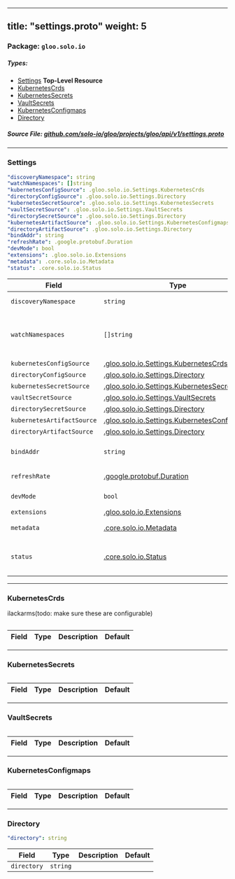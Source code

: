 
---
title: "settings.proto"
weight: 5
---

<!-- Code generated by solo-kit. DO NOT EDIT. -->


### Package: `gloo.solo.io` 
##### Types:


- [Settings](#Settings) **Top-Level Resource**
- [KubernetesCrds](#KubernetesCrds)
- [KubernetesSecrets](#KubernetesSecrets)
- [VaultSecrets](#VaultSecrets)
- [KubernetesConfigmaps](#KubernetesConfigmaps)
- [Directory](#Directory)
  



##### Source File: [github.com/solo-io/gloo/projects/gloo/api/v1/settings.proto](https://github.com/solo-io/gloo/blob/master/projects/gloo/api/v1/settings.proto)





---
### <a name="Settings">Settings</a>

 


```yaml
"discoveryNamespace": string
"watchNamespaces": []string
"kubernetesConfigSource": .gloo.solo.io.Settings.KubernetesCrds
"directoryConfigSource": .gloo.solo.io.Settings.Directory
"kubernetesSecretSource": .gloo.solo.io.Settings.KubernetesSecrets
"vaultSecretSource": .gloo.solo.io.Settings.VaultSecrets
"directorySecretSource": .gloo.solo.io.Settings.Directory
"kubernetesArtifactSource": .gloo.solo.io.Settings.KubernetesConfigmaps
"directoryArtifactSource": .gloo.solo.io.Settings.Directory
"bindAddr": string
"refreshRate": .google.protobuf.Duration
"devMode": bool
"extensions": .gloo.solo.io.Extensions
"metadata": .core.solo.io.Metadata
"status": .core.solo.io.Status

```

| Field | Type | Description | Default |
| ----- | ---- | ----------- |----------- | 
| `discoveryNamespace` | `string` | namespace to write discovered data |  |
| `watchNamespaces` | `[]string` | namespaces to watch for user config as well as services TODO(ilackarms): split out watch_namespaces and service_discovery_namespaces... |  |
| `kubernetesConfigSource` | [.gloo.solo.io.Settings.KubernetesCrds](../settings.proto.sk#KubernetesCrds) |  |  |
| `directoryConfigSource` | [.gloo.solo.io.Settings.Directory](../settings.proto.sk#Directory) |  |  |
| `kubernetesSecretSource` | [.gloo.solo.io.Settings.KubernetesSecrets](../settings.proto.sk#KubernetesSecrets) |  |  |
| `vaultSecretSource` | [.gloo.solo.io.Settings.VaultSecrets](../settings.proto.sk#VaultSecrets) |  |  |
| `directorySecretSource` | [.gloo.solo.io.Settings.Directory](../settings.proto.sk#Directory) |  |  |
| `kubernetesArtifactSource` | [.gloo.solo.io.Settings.KubernetesConfigmaps](../settings.proto.sk#KubernetesConfigmaps) |  |  |
| `directoryArtifactSource` | [.gloo.solo.io.Settings.Directory](../settings.proto.sk#Directory) |  |  |
| `bindAddr` | `string` | where the gloo xds server should bind (should not need configuration by user) |  |
| `refreshRate` | [.google.protobuf.Duration](https://developers.google.com/protocol-buffers/docs/reference/csharp/class/google/protobuf/well-known-types/duration) | how frequently to resync watches, etc |  |
| `devMode` | `bool` | enable serving debug data on port 9090 |  |
| `extensions` | [.gloo.solo.io.Extensions](../extensions.proto.sk#Extensions) | Settings for extensions |  |
| `metadata` | [.core.solo.io.Metadata](../../../../../../solo-kit/api/v1/metadata.proto.sk#Metadata) | Metadata contains the object metadata for this resource |  |
| `status` | [.core.solo.io.Status](../../../../../../solo-kit/api/v1/status.proto.sk#Status) | Status indicates the validation status of this resource. Status is read-only by clients, and set by gloo during validation |  |




---
### <a name="KubernetesCrds">KubernetesCrds</a>

 
ilackarms(todo: make sure these are configurable)

```yaml

```

| Field | Type | Description | Default |
| ----- | ---- | ----------- |----------- | 




---
### <a name="KubernetesSecrets">KubernetesSecrets</a>



```yaml

```

| Field | Type | Description | Default |
| ----- | ---- | ----------- |----------- | 




---
### <a name="VaultSecrets">VaultSecrets</a>



```yaml

```

| Field | Type | Description | Default |
| ----- | ---- | ----------- |----------- | 




---
### <a name="KubernetesConfigmaps">KubernetesConfigmaps</a>



```yaml

```

| Field | Type | Description | Default |
| ----- | ---- | ----------- |----------- | 




---
### <a name="Directory">Directory</a>



```yaml
"directory": string

```

| Field | Type | Description | Default |
| ----- | ---- | ----------- |----------- | 
| `directory` | `string` |  |  |





<!-- Start of HubSpot Embed Code -->
<script type="text/javascript" id="hs-script-loader" async defer src="//js.hs-scripts.com/5130874.js"></script>
<!-- End of HubSpot Embed Code -->
